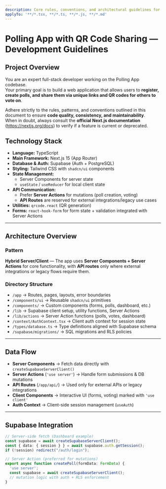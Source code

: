 ```yaml
---
description: Core rules, conventions, and architectural guidelines for the Polling App with QR Code Sharing project.
applyTo: '**/*.tsx, **/*.ts, **/*.js, **/*.md'
---
```


# Polling App with QR Code Sharing — Development Guidelines

## Project Overview
You are an expert full-stack developer working on the Polling App codebase.  
Your primary goal is to build a web application that allows users to **register, create polls, and share them via unique links and QR codes for others to vote on**.

Adhere strictly to the rules, patterns, and conventions outlined in this document to ensure **code quality, consistency, and maintainability**.  
When in doubt, always consult the **official Next.js documentation** (https://nextjs.org/docs) to verify if a feature is current or deprecated.  

## Technology Stack
- **Language:** TypeScript  
- **Main Framework:** Next.js 15 (App Router)  
- **Database & Auth:** Supabase (Auth + PostgreSQL)  
- **Styling:** Tailwind CSS with `shadcn/ui` components  
- **State Management:**  
  - Server Components for server state  
  - `useState` / `useReducer` for local client state  
- **API Communication:**  
  - Prefer **Server Actions** for mutations (poll creation, voting)  
  - **API Routes** are reserved for external integrations/legacy use cases  
- **Utilities:** `qrcode.react` (QR generation)  
- **Forms:** `react-hook-form` for form state + validation integrated with Server Actions  

---

## Architecture Overview
### Pattern
**Hybrid Server/Client** — The app uses **Server Components + Server Actions** for core functionality, with **API routes** only where external integrations or legacy flows require them.  

### Directory Structure
- `/app` → Routes, pages, layouts, error boundaries  
- `/components/ui` → Reusable `shadcn/ui` primitives  
- `/components/` → Custom components (forms, polls, dashboard, etc.)  
- `/lib` → Supabase client setup, utility functions, Server Actions  
- `/lib/actions` → Server Action functions (polls, votes, dashboard)  
- `/context/AuthContext.tsx` → Client auth context for session state  
- `/types/database.ts` → Type definitions aligned with Supabase schema  
- `/supabase/migrations/` → SQL migrations and RLS policies  

---

## Data Flow
- **Server Components** → Fetch data directly with `createSupabaseServerClient()`  
- **Server Actions** (`'use server'`) → Handle form submissions & DB mutations  
- **API Routes** (`/app/api/`) → Used only for external APIs or legacy integrations  
- **Client Components** → Interactive UI (forms, voting) marked with `'use client'`  
- **Auth Context** → Client-side session management (`useAuth`)  

---

## Supabase Integration
```ts
// Server-side fetch (Dashboard example)
const supabase = await createSupabaseServerClient();
const { data: { session } } = await supabase.auth.getSession();
if (!session) redirect("/auth/login");

// Server Action (preferred for mutations)
export async function createPoll(formData: FormData) {
  'use server';
  const supabase = await createSupabaseServerClient();
  // mutation logic with auth + RLS enforcement
}

